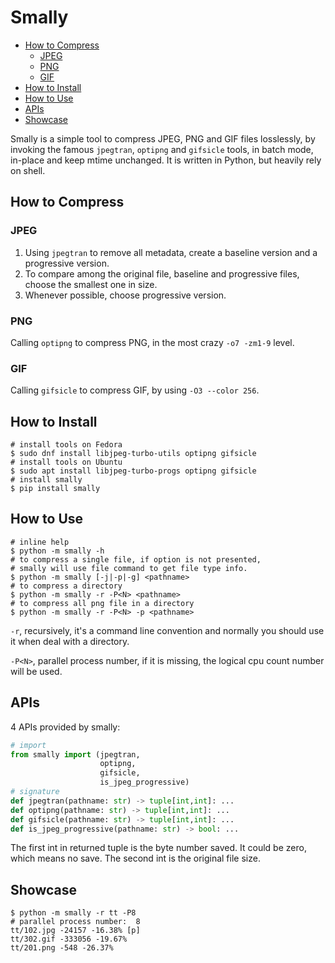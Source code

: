# Smally

* [How to Compress](#How-to-Compress)
    * [JPEG](#JPEG)
    * [PNG](#PNG)
    * [GIF](#GIF)
* [How to Install](#How-to-Install)
* [How to Use](#How-to-Use)
* [APIs](#APIs)
* [Showcase](#Showcase)

Smally is a simple tool to compress JPEG, PNG and GIF files losslessly,
by invoking the famous `jpegtran`, `optipng` and `gifsicle` tools,
in batch mode, in-place and keep mtime unchanged. It is written
in Python, but heavily rely on shell.

## How to Compress

### JPEG

1. Using `jpegtran` to remove all metadata, create a baseline version
and a progressive version.
2. To compare among the original file, baseline and progressive
files, choose the smallest one in size.
3. Whenever possible, choose progressive version.

### PNG

Calling `optipng` to compress PNG, in the most crazy `-o7 -zm1-9` level.

### GIF

Calling `gifsicle` to compress GIF, by using `-O3 --color 256`.

## How to Install

```shell
# install tools on Fedora
$ sudo dnf install libjpeg-turbo-utils optipng gifsicle
# install tools on Ubuntu
$ sudo apt install libjpeg-turbo-progs optipng gifsicle
# install smally
$ pip install smally
```

## How to Use

```shell
# inline help
$ python -m smally -h
# to compress a single file, if option is not presented,
# smally will use file command to get file type info.
$ python -m smally [-j|-p|-g] <pathname>
# to compress a directory
$ python -m smally -r -P<N> <pathname>
# to compress all png file in a directory
$ python -m smally -r -P<N> -p <pathname>
```

`-r`, recursively, it's a command line convention and normally you should
use it when deal with a directory.

`-P<N>`, parallel process number, if it is missing, the logical cpu
count number will be used.

## APIs

4 APIs provided by smally:

```python
# import
from smally import (jpegtran,
                    optipng,
                    gifsicle,
                    is_jpeg_progressive)
# signature
def jpegtran(pathname: str) -> tuple[int,int]: ...
def optipng(pathname: str) -> tuple[int,int]: ...
def gifsicle(pathname: str) -> tuple[int,int]: ...
def is_jpeg_progressive(pathname: str) -> bool: ...
```

The first int in returned tuple is the byte number saved. It could be zero,
which means no save. The second int is the original file size.

## Showcase

```shell
$ python -m smally -r tt -P8
# parallel process number:  8
tt/102.jpg -24157 -16.38% [p]
tt/302.gif -333056 -19.67%
tt/201.png -548 -26.37%
```


